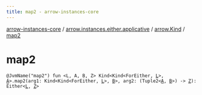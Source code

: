 ```yaml
---
title: map2 - arrow-instances-core
---
```


[arrow-instances-core](../../index.html) / [arrow.instances.either.applicative](../index.html) / [arrow.Kind](index.html) / [map2](./map2.html)

# map2

`@JvmName("map2") fun <L, A, B, Z> Kind<Kind<ForEither, `[`L`](map2.html#L)`>, `[`A`](map2.html#A)`>.map2(arg1: Kind<Kind<ForEither, `[`L`](map2.html#L)`>, `[`B`](map2.html#B)`>, arg2: (Tuple2<`[`A`](map2.html#A)`, `[`B`](map2.html#B)`>) -> `[`Z`](map2.html#Z)`): Either<`[`L`](map2.html#L)`, `[`Z`](map2.html#Z)`>`